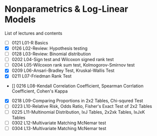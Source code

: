 # Nonparametrics & Log-Linear Models

List of lectures and contents

- [ ] 0121 L01-R Basics
- [x] 0126 L02-Review: Hypothesis testing
- [ ] 0128 L03-Review: Binomial distribution
- [ ] 0202 L04-Sign test and Wilcoxon signed rank test
- [ ] 0204 L05-Wilcoxon rank sum test, Kolmogorov-Smirnov test
- [x] 0209 L06-Ansari-Bradley Test, Kruskal-Wallis Test
- [x] 0211 L07-Friedman Rank Test
- [] 0216 L08-Kendall Correlation Coefficient, Spearman Corrlation Coefficient, Cohen's Kappa
- [x] 0218 L09-Comparing Proportions in 2x2 Tables, Chi-squred Test
- [ ] 0223 L10-Relative Risk, Odds Ratio, Fisher's Exact Test of 2x2 Tables
- [ ] 0225 L11-Multinomial Distribution, IxJ Tables, 2x2xk Tables, IxJxK Tables
- [ ] 0302 L12-Multivariate Matching McNemar test
- [ ] 0304 L13-Multivariate Matching McNemar test
